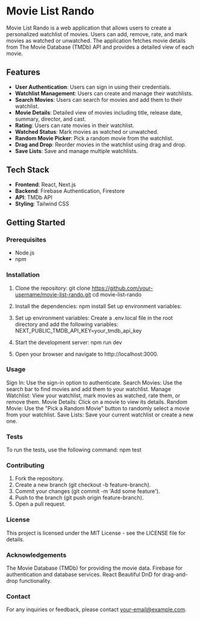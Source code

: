 # Movie List Rando

Movie List Rando is a web application that allows users to create a personalized watchlist of movies. Users can add, remove, rate, and mark movies as watched or unwatched. The application fetches movie details from The Movie Database (TMDb) API and provides a detailed view of each movie.

## Features

- **User Authentication**: Users can sign in using their credentials.
- **Watchlist Management**: Users can create and manage their watchlists.
- **Search Movies**: Users can search for movies and add them to their watchlist.
- **Movie Details**: Detailed view of movies including title, release date, summary, director, and cast.
- **Rating**: Users can rate movies in their watchlist.
- **Watched Status**: Mark movies as watched or unwatched.
- **Random Movie Picker**: Pick a random movie from the watchlist.
- **Drag and Drop**: Reorder movies in the watchlist using drag and drop.
- **Save Lists**: Save and manage multiple watchlists.

## Tech Stack

- **Frontend**: React, Next.js
- **Backend**: Firebase Authentication, Firestore
- **API**: TMDb API
- **Styling**: Tailwind CSS

## Getting Started

### Prerequisites

- Node.js
- npm

### Installation

1. Clone the repository:
git clone https://github.com/your-username/movie-list-rando.git
cd movie-list-rando

2. Install the dependencies:
npm install
Set up environment variables:

3. Set up environment variables:
Create a .env.local file in the root directory and add the following variables:
NEXT_PUBLIC_TMDB_API_KEY=your_tmdb_api_key

4. Start the development server:
npm run dev

5. Open your browser and navigate to http://localhost:3000.

### Usage
Sign In: Use the sign-in option to authenticate.
Search Movies: Use the search bar to find movies and add them to your watchlist.
Manage Watchlist: View your watchlist, mark movies as watched, rate them, or remove them.
Movie Details: Click on a movie to view its details.
Random Movie: Use the "Pick a Random Movie" button to randomly select a movie from your watchlist.
Save Lists: Save your current watchlist or create a new one.

### Tests
To run the tests, use the following command:
npm test

### Contributing
1. Fork the repository.
2. Create a new branch (git checkout -b feature-branch).
3. Commit your changes (git commit -m 'Add some feature').
4. Push to the branch (git push origin feature-branch).
5. Open a pull request.

### License
This project is licensed under the MIT License - see the LICENSE file for details.

### Acknowledgements
The Movie Database (TMDb) for providing the movie data.
Firebase for authentication and database services.
React Beautiful DnD for drag-and-drop functionality.

### Contact
For any inquiries or feedback, please contact your-email@example.com.


